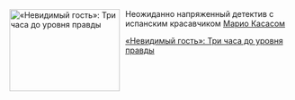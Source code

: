 <!--2025-08-25 10:15:22-->
<div class="yb">
  <div class="rss kino_kino"><a href="https://www.kino-teatr.ru/kino/art/tv/5047/" title="«Невидимый гость»: Три часа до уровня правды"><img src="https://www.kino-teatr.ru/art/7/4/5047/poster.jpg" width="196" height="147" align="left" hspace="5" style="margin: 0px 10px 0px 5px" alt="«Невидимый гость»: Три часа до уровня правды"/></a>Неожиданно напряженный детектив с испанским красавчиком <a href=http://www.kino-teatr.ru/kino/acter/m/euro/85108/works/ target=_blank>Марио Касасом</a> <p class="titl"><a href="https://www.kino-teatr.ru/kino/art/tv/5047/">«Невидимый гость»: Три часа до уровня правды</a></p></div>
</div>
